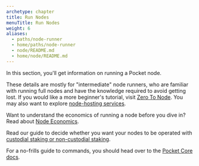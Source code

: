 ```yaml
---
archetype: chapter
title: Run Nodes
menuTitle: Run Nodes
weight: 6
aliases:
  - paths/node-runner
  - home/paths/node-runner
  - node/README.md
  - home/node/README.md
---
```



In this section, you'll get information on running a Pocket node.

These details are mostly for "intermediate" node runners, who are familiar with running full nodes and have the knowledge required to avoid getting lost. If you would like a more beginner's tutorial, visit [Zero To Node](/node/tutorials/zero-to-node/). You may also want to explore [node-hosting services](/node/hosting-services/).

Want to understand the economics of running a node before you dive in? Read about [Node Economics](/learn/economics/nodes/).

Read our guide to decide whether you want your nodes to be operated with [custodial staking or non-custodial staking](/node/staking/).

For a no-frills guide to commands, you should head over to the [Pocket Core docs](https://docs.pokt.network/core/).
